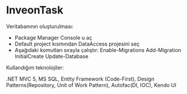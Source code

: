 # InveonTask

Veritabanının oluşturulması:
- Package Manager Console u aç
- Default project kısmından DataAccess projesini seç
- Aşağıdaki komutları sırayla çalıştır:
Enable-Migrations
Add-Migration InitialCreate
Update-Database

Kullandığım teknolojiler:

.NET MVC 5, MS SQL, Entity Framework (Code-First), Design Patterns(Repository, Unit of Work Pattern), Autofac(DI, IOC), Kendo UI
